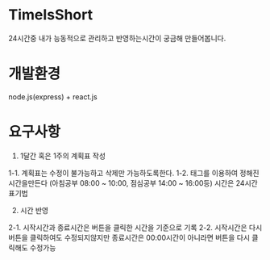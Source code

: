 # TimeIsShort
24시간중 내가 능동적으로 관리하고 반영하는시간이 궁금해 만들어봅니다.

# 개발환경

node.js(express) + react.js

# 요구사항

1. 1달간 혹은 1주의 계획표 작성 

  1-1. 계획표는 수정이 불가능하고 삭제만 가능하도록한다.
  1-2. 태그를 이용하여 정해진시간을만든다 (아침공부 08:00 ~ 10:00, 점심공부 14:00 ~ 16:00등) 시간은 24시간 표기법

2. 시간 반영 
  
  2-1. 시작시간과 종료시간은 버튼을 클릭한 시간을 기준으로 기록
  2-2. 시작시간은 다시 버튼을 클릭하여도 수정되지않지만 종료시간은 00:00시간이 아니라면 버튼을 다시 클릭해도 수정가능



